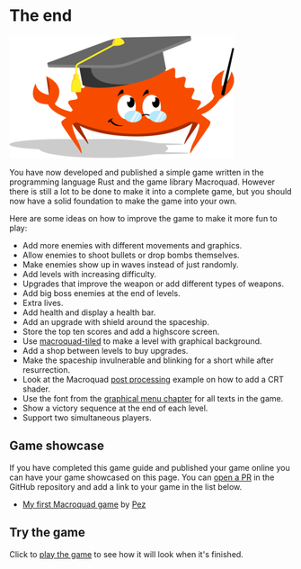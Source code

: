 # The end

![Ferris the teacher](images/ferris-teacher-small.png)

You have now developed and published a simple game written in the programming
language Rust and the game library Macroquad. However there is still a lot to
be done to make it into a complete game, but you should now have a solid
foundation to make the game into your own.

Here are some ideas on how to improve the game to make it more fun to play:

* Add more enemies with different movements and graphics.
* Allow enemies to shoot bullets or drop bombs themselves.
* Make enemies show up in waves instead of just randomly.
* Add levels with increasing difficulty.
* Upgrades that improve the weapon or add different types of weapons.
* Add big boss enemies at the end of levels.
* Extra lives.
* Add health and display a health bar.
* Add an upgrade with shield around the spaceship.
* Store the top ten scores and add a highscore screen.
* Use [macroquad-tiled](https://github.com/not-fl3/macroquad/tree/master/tiled) to make a level with graphical background.
* Add a shop between levels to buy upgrades.
* Make the spaceship invulnerable and blinking for a short while after resurrection.
* Look at the Macroquad [post processing](https://github.com/not-fl3/macroquad/blob/master/examples/post_processing.rs) example on how to add a CRT shader.
* Use the font from the [graphical menu chapter](ch13-menu-ui.md) for all texts in the game.
* Show a victory sequence at the end of each level.
* Support two simultaneous players.

## Game showcase

If you have completed this game guide and published your game online you can
have your game showcased on this page. You can
[open a PR](https://github.com/ollej/macroquad-introduktion/blob/main/macroquad-introduction-book-english/src/wrapup.md)
in the GitHub repository and add a link to your game in the list below.

* [My first Macroquad game](https://pez.github.io/my-first-macroquad-game/) by [Pez](https://www.github.com/pez)

<div class="noprint no-page-break">

## Try the game

Click to <a href="game.html" target="_blank"
onclick="window.open(this.href, '_blank', 'toolbar=no,location=no,status=no,menubar=no,scrollbars=yes,resizable=yes,width=640,height=480'); return false;">play the game</a>
to see how it will look when it's finished.

</div>
